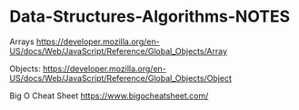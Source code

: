 # Data-Structures-Algorithms-NOTES
Arrays
https://developer.mozilla.org/en-US/docs/Web/JavaScript/Reference/Global_Objects/Array

Objects:
https://developer.mozilla.org/en-US/docs/Web/JavaScript/Reference/Global_Objects/Object

Big O Cheat Sheet
https://www.bigocheatsheet.com/
